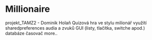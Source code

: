 # Millionaire
projekt_TAMZ2 - Dominik Holaň
Quizová hra ve stylu milionář
využítí sharedpreferences
        audia a zvuků
        GUI (listy, tlačítka, switche apod.)
        databáze
        časovač
        more..
